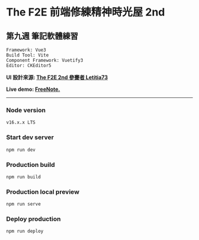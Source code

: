 # The F2E 前端修練精神時光屋 2nd 
## 第九週 筆記軟體練習
```
Framework: Vue3
Build Tool: Vite
Component Framework: Vuetify3
Editor: CKEditor5
```
**UI 設計來源: [The F2E 2nd 參賽者 Letitia73](https://challenge.thef2e.com/user/1930?schedule=4269#works-4269)**

**Live demo: [FreeNote.](https://peiyucc0725.github.io/f2e-note/)**

-------
### Node version
```
v16.x.x LTS
```
### Start dev server
```
npm run dev
```
### Production build
```
npm run build
```
### Production local preview
```
npm run serve
```
### Deploy production
```
npm run deploy
```
